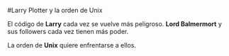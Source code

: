#Larry Plotter y la orden de Unix

El código de **Larry** cada vez se vuelve más peligroso.
**Lord Balmermort** y sus followers cada vez tienen más poder.

La orden de  **Unix** quiere enfrentarse a ellos.

